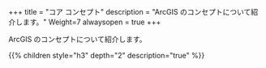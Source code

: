 +++
title = "コア コンセプト"
description = "ArcGIS のコンセプトについて紹介します。"
Weight=7
alwaysopen = true
+++

ArcGIS のコンセプトについて紹介します。<br/>
<!--
<span style="font-size: 75%">出典：ArcGIS for Developers ([ArcGIS Core Concepts](https://developers.arcgis.com/documentation/#core-concepts))</span>
-->

{{% children style="h3" depth="2" description="true" %}}